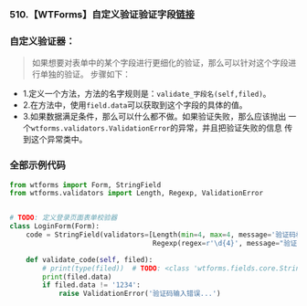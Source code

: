 ### 510.【WTForms】自定义验证验证字段[链接](http://wangkaixiang.cn/python-flask/di-jiu-zhang-ff1a-flask-wtf.html)

### 自定义验证器：
> 如果想要对表单中的某个字段进行更细化的验证，那么可以针对这个字段进行单独的验证。
> 步骤如下：
* 1.定义一个方法，方法的名字规则是：`validate_字段名(self,filed)`。
* 2.在方法中，使用`field.data`可以获取到这个字段的具体的值。
* 3.如果数据满足条件，那么可以什么都不做。如果验证失败，那么应该抛出
  一个`wtforms.validators.ValidationError`的异常，并且把验证失败的信息
  传到这个异常类中。
 
 
### 全部示例代码
```python
from wtforms import Form, StringField
from wtforms.validators import Length, Regexp, ValidationError


# TODO: 定义登录页面表单校验器
class LoginForm(Form):
    code = StringField(validators=[Length(min=4, max=4, message='验证码格式为4位字符串'),
                                   Regexp(regex=r'\d{4}', message="验证码为4位数字")])

    def validate_code(self, filed):
        # print(type(filed))  # TODO: <class 'wtforms.fields.core.StringField'>
        print(filed.data)
        if filed.data != '1234':
            raise ValidationError('验证码输入错误...')
```